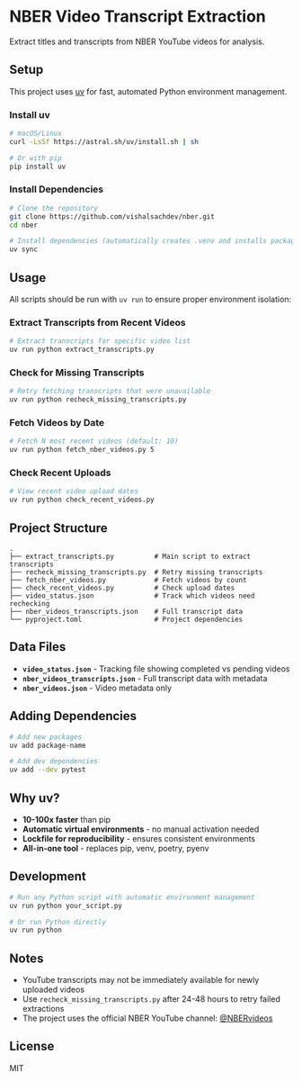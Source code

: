 # NBER Video Transcript Extraction

Extract titles and transcripts from NBER YouTube videos for analysis.

## Setup

This project uses [uv](https://docs.astral.sh/uv/) for fast, automated Python environment management.

### Install uv

```bash
# macOS/Linux
curl -LsSf https://astral.sh/uv/install.sh | sh

# Or with pip
pip install uv
```

### Install Dependencies

```bash
# Clone the repository
git clone https://github.com/vishalsachdev/nber.git
cd nber

# Install dependencies (automatically creates .venv and installs packages)
uv sync
```

## Usage

All scripts should be run with `uv run` to ensure proper environment isolation:

### Extract Transcripts from Recent Videos

```bash
# Extract transcripts for specific video list
uv run python extract_transcripts.py
```

### Check for Missing Transcripts

```bash
# Retry fetching transcripts that were unavailable
uv run python recheck_missing_transcripts.py
```

### Fetch Videos by Date

```bash
# Fetch N most recent videos (default: 10)
uv run python fetch_nber_videos.py 5
```

### Check Recent Uploads

```bash
# View recent video upload dates
uv run python check_recent_videos.py
```

## Project Structure

```
.
├── extract_transcripts.py          # Main script to extract transcripts
├── recheck_missing_transcripts.py  # Retry missing transcripts
├── fetch_nber_videos.py            # Fetch videos by count
├── check_recent_videos.py          # Check upload dates
├── video_status.json               # Track which videos need rechecking
├── nber_videos_transcripts.json    # Full transcript data
└── pyproject.toml                  # Project dependencies
```

## Data Files

- **`video_status.json`** - Tracking file showing completed vs pending videos
- **`nber_videos_transcripts.json`** - Full transcript data with metadata
- **`nber_videos.json`** - Video metadata only

## Adding Dependencies

```bash
# Add new packages
uv add package-name

# Add dev dependencies
uv add --dev pytest
```

## Why uv?

- **10-100x faster** than pip
- **Automatic virtual environments** - no manual activation needed
- **Lockfile for reproducibility** - ensures consistent environments
- **All-in-one tool** - replaces pip, venv, poetry, pyenv

## Development

```bash
# Run any Python script with automatic environment management
uv run python your_script.py

# Or run Python directly
uv run python
```

## Notes

- YouTube transcripts may not be immediately available for newly uploaded videos
- Use `recheck_missing_transcripts.py` after 24-48 hours to retry failed extractions
- The project uses the official NBER YouTube channel: [@NBERvideos](https://www.youtube.com/@NBERvideos/videos)

## License

MIT